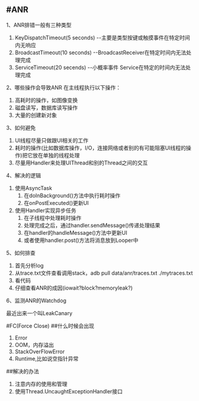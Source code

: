 #ANR
---

1、ANR排错一般有三种类型

1. KeyDispatchTimeout(5 seconds) --主要是类型按键或触摸事件在特定时间内无响应
2. BroadcastTimeout(10 seconds) --BroadcastReceiver在特定时间内无法处理完成
3. ServiceTimeout(20 secends) --小概率事件 Service在特定的时间内无法处理完成

2、哪些操作会导致ANR
在主线程执行以下操作：
1. 高耗时的操作，如图像变换
2. 磁盘读写，数据库读写操作
3. 大量的创建新对象


3、如何避免

1. UI线程尽量只做跟UI相关的工作
2. 耗时的操作(比如数据库操作，I/O，连接网络或者别的有可能阻塞UI线程的操作)把它放在单独的线程处理
3. 尽量用Handler来处理UIThread和别的Thread之间的交互

4、解决的逻辑
1. 使用AsyncTask
	1. 在doInBackground()方法中执行耗时操作
	2. 在onPostExecuted()更新UI
2. 使用Handler实现异步任务
	1. 在子线程中处理耗时操作
	2. 处理完成之后，通过handler.sendMessage()传递处理结果
	3. 在handler的handleMessage()方法中更新UI
	4. 或者使用handler.post()方法将消息放到Looper中
	

5、如何排查

1. 首先分析log
2. 从trace.txt文件查看调用stack，adb pull data/anr/traces.txt ./mytraces.txt
3. 看代码
4. 仔细查看ANR的成因(iowait?block?memoryleak?)

6、监测ANR的Watchdog

最近出来一个叫LeakCanary

#FC(Force Close)
##什么时候会出现
1. Error
2. OOM，内存溢出
3. StackOverFlowError
4. Runtime,比如说空指针异常

##解决的办法
1. 注意内存的使用和管理
2. 使用Thread.UncaughtExceptionHandler接口
